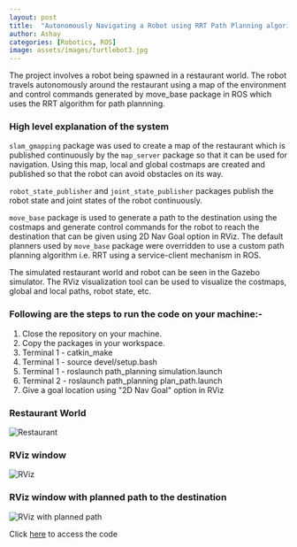 ```yaml
---
layout: post
title:  "Autonomously Navigating a Robot using RRT Path Planning algorithm in ROS"
author: Ashay
categories: [Robotics, ROS]
image: assets/images/turtlebot3.jpg
---
```


The project involves a robot being spawned in a restaurant world. The robot travels autonomously around the restaurant using a map of the environment and control commands generated by move_base package in ROS which uses the RRT algorithm for path plannning.

### High level explanation of the system
```slam_gmapping``` package was used to create a map of the restaurant which is published continuously by the ```map_server``` package so that it can be used for navigation. Using this map, local and global costmaps are created and published so that the robot can avoid obstacles on its way. 

```robot_state_publisher``` and ```joint_state_publisher``` packages publish the robot state and joint states of the robot continuously.

```move_base``` package is used to generate a path to the destination using the costmaps and generate control commands for the robot to reach the destination that can be given using 2D Nav Goal option in RViz. The default planners used by ```move_base``` package were overridden to use a custom path planning algorithm i.e. RRT using a service-client mechanism in ROS.

The simulated restaurant world and robot can be seen in the Gazebo simulator. The RViz visualization tool can be used to visualize the costmaps, global and local paths, robot state, etc. 


### Following are the steps to run the code on your machine:- 
1. Close the repository on your machine.
2. Copy the packages in your workspace.
3. Terminal 1 - catkin_make
4. Terminal 1 - source devel/setup.bash
5. Terminal 1 - roslaunch path_planning simulation.launch
6. Terminal 2 - roslaunch path_planning plan_path.launch
7. Give a goal location using "2D Nav Goal" option in RViz

### Restaurant World 
![Restaurant](/assets/images/world.png)

### RViz window 
![RViz](/assets/images/rviz.png)

### RViz window with planned path to the destination
![RViz with planned path](/assets/images/path_planning.png)

Click <a href="https://github.com/ashay36/Autonomously-Navigating-a-Robot-using-RRT-Path-Planning-algorithm-in-ROS">here</a> to access the code
